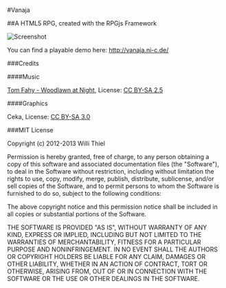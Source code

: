 #Vanaja

##A HTML5 RPG, created with the RPGjs Framework

![Screenshot](http://ni-c.github.com/vanaja/screen.png)

You can find a playable demo here: http://vanaja.ni-c.de/

###Credits

####Music

[Tom Fahy - Woodlawn at Night](http://www.opsound.org/artist/tomfahy/), License: [CC BY-SA 2.5](http://creativecommons.org/licenses/by-nc-sa/2.5/)

####Graphics

Ceka, License: [CC BY-SA 3.0](http://creativecommons.org/licenses/by-nc-sa/3.0/)

###MIT License

Copyright (c) 2012-2013 Willi Thiel

Permission is hereby granted, free of charge, to any person obtaining a copy of this software and associated documentation files (the "Software"), to deal in the Software without restriction, including without limitation the rights to use, copy, modify, merge, publish, distribute, sublicense, and/or sell copies of the Software, and to permit persons to whom the Software is furnished to do so, subject to the following conditions:

The above copyright notice and this permission notice shall be included in all copies or substantial portions of the Software.

THE SOFTWARE IS PROVIDED "AS IS", WITHOUT WARRANTY OF ANY KIND, EXPRESS OR IMPLIED, INCLUDING BUT NOT LIMITED TO THE WARRANTIES OF MERCHANTABILITY, FITNESS FOR A PARTICULAR PURPOSE AND NONINFRINGEMENT. IN NO EVENT SHALL THE AUTHORS OR COPYRIGHT HOLDERS BE LIABLE FOR ANY CLAIM, DAMAGES OR OTHER LIABILITY, WHETHER IN AN ACTION OF CONTRACT, TORT OR OTHERWISE, ARISING FROM, OUT OF OR IN CONNECTION WITH THE SOFTWARE OR THE USE OR OTHER DEALINGS IN THE SOFTWARE.
